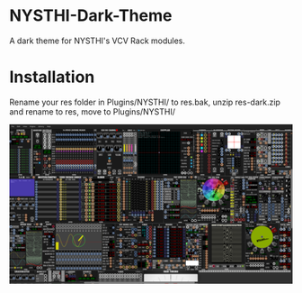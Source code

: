 # NYSTHI-Dark-Theme
A dark theme for NYSTHI's VCV Rack modules. 

# Installation
Rename your res folder in Plugins/NYSTHI/ to res.bak, unzip res-dark.zip and rename to res, move to Plugins/NYSTHI/

![Screenshot](https://raw.githubusercontent.com/spectromas/NYSTHI-Dark-Theme/master/Screenshot_20190728_170814.png)
